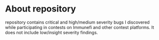 # About repository 
 repository contains critical and high/medium severity bugs I discovered while participating in contests on Immunefi and other contest platforms. It does not include low/insight severity findings.
